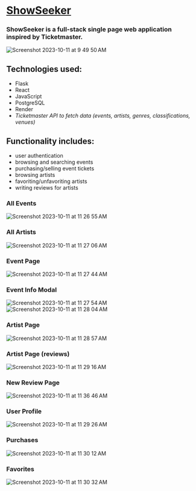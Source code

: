 # [ShowSeeker](https://showseeker.onrender.com/)

### ShowSeeker is a full-stack single page web application inspired by Ticketmaster.

![Screenshot 2023-10-11 at 9 49 50 AM](https://github.com/dchaan/show-seeker/assets/86130893/9aab2dc6-c489-40ae-b990-eea4da8b69ae)

## Technologies used:
* Flask
* React
* JavaScript
* PostgreSQL
* Render
* _Ticketmaster API to fetch data (events, artists, genres, classifications, venues)_

## Functionality includes:
* user authentication
* browsing and searching events
* purchasing/selling event tickets
* browsing artists
* favoriting/unfavoriting artists
* writing reviews for artists



### All Events
![Screenshot 2023-10-11 at 11 26 55 AM](https://github.com/dchaan/show-seeker/assets/86130893/cde3bab8-feaa-41ff-8d93-2e11bad72112)
### All Artists
![Screenshot 2023-10-11 at 11 27 06 AM](https://github.com/dchaan/show-seeker/assets/86130893/7a65ecfe-b3d8-4f0c-a8cf-61a89e7689fa)
### Event Page
![Screenshot 2023-10-11 at 11 27 44 AM](https://github.com/dchaan/show-seeker/assets/86130893/827455a7-e800-4d4f-8551-2adf2caac720)
### Event Info Modal
![Screenshot 2023-10-11 at 11 27 54 AM](https://github.com/dchaan/show-seeker/assets/86130893/9f159202-0b37-4fb2-9f88-24aa94e43c18)
![Screenshot 2023-10-11 at 11 28 04 AM](https://github.com/dchaan/show-seeker/assets/86130893/b18f3d45-3fef-4dc4-b51c-6dba16a86ff4)
### Artist Page
![Screenshot 2023-10-11 at 11 28 57 AM](https://github.com/dchaan/show-seeker/assets/86130893/67d72c7e-16f1-416c-af01-1fb67a98012b)
### Artist Page (reviews)
![Screenshot 2023-10-11 at 11 29 16 AM](https://github.com/dchaan/show-seeker/assets/86130893/60f7754c-2adc-418b-8b05-833c91b4ff38)
### New Review Page
![Screenshot 2023-10-11 at 11 36 46 AM](https://github.com/dchaan/show-seeker/assets/86130893/d5c4046e-3ff5-4693-a0ea-69024f163438)
### User Profile
![Screenshot 2023-10-11 at 11 29 26 AM](https://github.com/dchaan/show-seeker/assets/86130893/9a017a98-5dcf-488a-bf31-5d6c87574168)
### Purchases
![Screenshot 2023-10-11 at 11 30 12 AM](https://github.com/dchaan/show-seeker/assets/86130893/76bc15f9-d364-4100-9947-9c1f8f00185b)
### Favorites
![Screenshot 2023-10-11 at 11 30 32 AM](https://github.com/dchaan/show-seeker/assets/86130893/df7b506d-56c2-4016-a955-9c128a577356)
